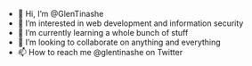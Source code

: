 - 👋 Hi, I’m @GlenTinashe
- 👀 I’m interested in web development and information security
- 🌱 I’m currently learning a whole bunch of stuff
- 💞️ I’m looking to collaborate on anything and everything
- 📫 How to reach me @glentinashe on Twitter

<!---
GlenTinashe/GlenTinashe is a ✨ special ✨ repository because its `README.md` (this file) appears on your GitHub profile.
You can click the Preview link to take a look at your changes.
--->
